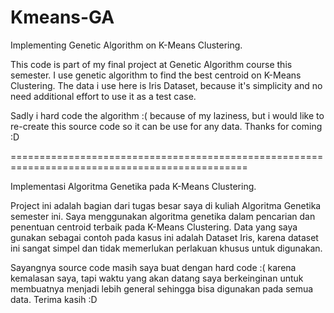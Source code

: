 # Kmeans-GA

Implementing Genetic Algorithm on K-Means Clustering.

This code is part of my final project at Genetic Algorithm course this semester.
I use genetic algorithm to find the best centroid on K-Means Clustering. The data i use here is Iris Dataset, because it's simplicity and no need additional effort to use it as a test case.

Sadly i hard code the algorithm :( because of my laziness, but i would like to re-create this source code so it can be use for any data.
Thanks for coming :D

===============================================================================================


Implementasi Algoritma Genetika pada K-Means Clustering.

Project ini adalah bagian dari tugas besar saya di kuliah Algoritma Genetika semester ini.
Saya menggunakan algoritma genetika dalam pencarian dan penentuan centroid terbaik pada K-Means Clustering. Data yang saya gunakan sebagai contoh pada kasus ini adalah Dataset Iris, karena dataset ini sangat simpel dan tidak memerlukan perlakuan khusus untuk digunakan.

Sayangnya source code masih saya buat dengan hard code :( karena kemalasan saya, tapi waktu yang akan datang saya berkeinginan untuk membuatnya menjadi lebih general sehingga bisa digunakan pada semua data.
Terima kasih :D

